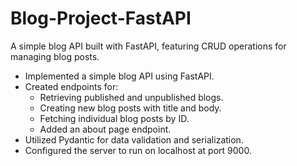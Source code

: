 # Blog-Project-FastAPI
A simple blog API built with FastAPI, featuring CRUD operations for managing blog posts.


- Implemented a simple blog API using FastAPI.
- Created endpoints for:
  - Retrieving published and unpublished blogs.
  - Creating new blog posts with title and body.
  - Fetching individual blog posts by ID.
  - Added an about page endpoint.
- Utilized Pydantic for data validation and serialization.
- Configured the server to run on localhost at port 9000.
